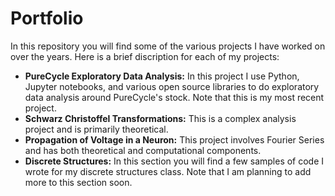 # Portfolio
In this repository you will find some of the various projects I have worked on over the years. Here is a brief discription for each of my projects:
- **PureCycle Exploratory Data Analysis:**
  In this project I use Python, Jupyter notebooks, and various open source libraries to do exploratory data analysis around PureCycle's stock. Note that this is my most recent project.
- **Schwarz Christoffel Transformations:**
  This is a complex analysis project and is primarily theoretical. 
- **Propagation of Voltage in a Neuron:**
  This project involves Fourier Series and has both theoretical and computational components. 
- **Discrete Structures:**
  In this section you will find a few samples of code I wrote for my discrete structures class. Note that I am planning to add more to this section soon.  
